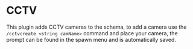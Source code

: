 CCTV
====

This plugin adds CCTV cameras to the schema, to add a camera use the ```/cctvcreate <string camName>``` command and place your camera, the prompt can be found in the spawn menu and is automatically saved.